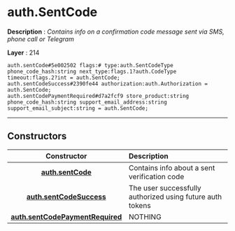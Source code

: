 # auth.SentCode

**Description** : *Contains info on a confirmation code message sent via SMS, phone call or Telegram*

**Layer** : 214

```tl
auth.sentCode#5e002502 flags:# type:auth.SentCodeType phone_code_hash:string next_type:flags.1?auth.CodeType timeout:flags.2?int = auth.SentCode;
auth.sentCodeSuccess#2390fe44 authorization:auth.Authorization = auth.SentCode;
auth.sentCodePaymentRequired#d7a2fcf9 store_product:string phone_code_hash:string support_email_address:string support_email_subject:string = auth.SentCode;
```

---

## Constructors

| Constructor | Description |
| :---: | :--- |
| [**auth.sentCode**](constructor/auth.sentCode) | Contains info about a sent verification code |
| [**auth.sentCodeSuccess**](constructor/auth.sentCodeSuccess) | The user successfully authorized using future auth tokens |
| [**auth.sentCodePaymentRequired**](constructor/auth.sentCodePaymentRequired) | NOTHING |